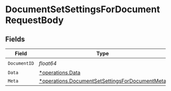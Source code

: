 # DocumentSetSettingsForDocumentRequestBody


## Fields

| Field                                                                                                           | Type                                                                                                            | Required                                                                                                        | Description                                                                                                     |
| --------------------------------------------------------------------------------------------------------------- | --------------------------------------------------------------------------------------------------------------- | --------------------------------------------------------------------------------------------------------------- | --------------------------------------------------------------------------------------------------------------- |
| `DocumentID`                                                                                                    | *float64*                                                                                                       | :heavy_check_mark:                                                                                              | N/A                                                                                                             |
| `Data`                                                                                                          | [*operations.Data](../../models/operations/data.md)                                                             | :heavy_minus_sign:                                                                                              | N/A                                                                                                             |
| `Meta`                                                                                                          | [*operations.DocumentSetSettingsForDocumentMeta](../../models/operations/documentsetsettingsfordocumentmeta.md) | :heavy_minus_sign:                                                                                              | N/A                                                                                                             |